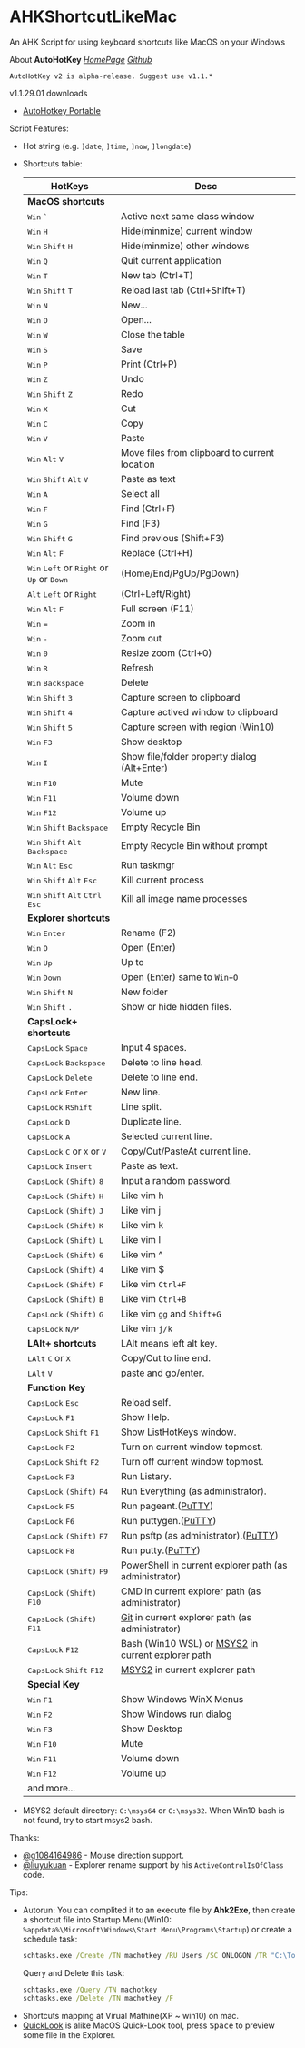 # AHKShortcutLikeMac
An AHK Script for using keyboard shortcuts like MacOS on your Windows


About **AutoHotKey** [_HomePage_](https://www.autohotkey.com/) [_Github_](https://github.com/Lexikos/AutoHotkey_L/)
```
AutoHotKey v2 is alpha-release. Suggest use v1.1.*
```
v1.1.29.01 downloads
* [AutoHotkey Portable](https://www.autohotkey.com/download/1.1/AutoHotkey_1.1.29.01.zip)

Script Features:
* Hot string (e.g. `]date`, `]time`, `]now`, `]longdate`)
* Shortcuts table:

	| HotKeys                 | Desc                                                                          |
	| ---                     | ---                                                                           |
	| __MacOS shortcuts__     |                                                                               |
	| <kbd>Win</kbd> <kbd>`</kbd>                 | Active next same class window                                                 |
	| <kbd>Win</kbd> <kbd>H</kbd>                 | Hide(minmize) current window                                                  |
	| <kbd>Win</kbd> <kbd>Shift</kbd> <kbd>H</kbd>           | Hide(minmize) other windows                                                   |
	| <kbd>Win</kbd> <kbd>Q</kbd>                 | Quit current application                                                      |
	| <kbd>Win</kbd> <kbd>T</kbd>                 | New tab (Ctrl+T)                                                              |
	| <kbd>Win</kbd> <kbd>Shift</kbd> <kbd>T</kbd>           | Reload last tab (Ctrl+Shift+T)                                                |
	| <kbd>Win</kbd> <kbd>N</kbd>                 | New...                                                                        |
	| <kbd>Win</kbd> <kbd>O</kbd>                 | Open...                                                                       |
	| <kbd>Win</kbd> <kbd>W</kbd>                 | Close the table                                                               |
	| <kbd>Win</kbd> <kbd>S</kbd>                 | Save                                                                          |
	| <kbd>Win</kbd> <kbd>P</kbd>                 | Print (Ctrl+P)                                                                |
	| <kbd>Win</kbd> <kbd>Z</kbd>                 | Undo                                                                          |
	| <kbd>Win</kbd> <kbd>Shift</kbd> <kbd>Z</kbd>           | Redo                                                                          |
	| <kbd>Win</kbd> <kbd>X</kbd>                 | Cut                                                                           |
	| <kbd>Win</kbd> <kbd>C</kbd>                 | Copy                                                                          |
	| <kbd>Win</kbd> <kbd>V</kbd>                 | Paste                                                                         |
	| <kbd>Win</kbd> <kbd>Alt</kbd> <kbd>V</kbd>                 | Move files from clipboard to current location                                                                       |
	| <kbd>Win</kbd> <kbd>Shift</kbd> <kbd>Alt</kbd> <kbd>V</kbd>       | Paste as text                                                                 |
	| <kbd>Win</kbd> <kbd>A</kbd>                 | Select all                                                                    |
	| <kbd>Win</kbd> <kbd>F</kbd>                 | Find (Ctrl+F)                                                                 |
	| <kbd>Win</kbd> <kbd>G</kbd>                 | Find (F3)                                                                     |
	| <kbd>Win</kbd> <kbd>Shift</kbd> <kbd>G</kbd>           | Find previous (Shift+F3)                                                      |
	| <kbd>Win</kbd> <kbd>Alt</kbd> <kbd>F</kbd>             | Replace (Ctrl+H)                                                              |
	| <kbd>Win</kbd> <kbd>Left</kbd> or <kbd>Right</kbd> or <kbd>Up</kbd> or <kbd>Down</kbd>| (Home/End/PgUp/PgDown)                                                        |
	| <kbd>Alt</kbd> <kbd>Left</kbd> or <kbd>Right</kbd>        | (Ctrl+Left/Right)                                                             |
	| <kbd>Win</kbd> <kbd>Alt</kbd> <kbd>F</kbd>             | Full screen (F11)                                                             |
	| <kbd>Win</kbd> <kbd>=</kbd>                 | Zoom in                                                                       |
	| <kbd>Win</kbd> <kbd>-</kbd>                 | Zoom out                                                                      |
	| <kbd>Win</kbd> <kbd>0</kbd>                 | Resize zoom (Ctrl+0)                                                          |
	| <kbd>Win</kbd> <kbd>R</kbd>                 | Refresh                                                                       |
	| <kbd>Win</kbd> <kbd>Backspace</kbd>         | Delete                                                                        |
	| <kbd>Win</kbd> <kbd>Shift</kbd> <kbd>3</kbd>           | Capture screen to clipboard                                                   |
	| <kbd>Win</kbd> <kbd>Shift</kbd> <kbd>4</kbd>           | Capture actived window to clipboard                                           |
	| <kbd>Win</kbd> <kbd>Shift</kbd> <kbd>5</kbd>           | Capture screen with region (Win10)                                           |
	| <kbd>Win</kbd> <kbd>F3</kbd>                | Show desktop                                                                  |
	| <kbd>Win</kbd> <kbd>I</kbd>                 | Show file/folder property dialog (Alt+Enter)                                  |
	| <kbd>Win</kbd> <kbd>F10</kbd>               | Mute                                                                          |
	| <kbd>Win</kbd> <kbd>F11</kbd>               | Volume down                                                                   |
	| <kbd>Win</kbd> <kbd>F12</kbd>               | Volume up                                                                     |
	| <kbd>Win</kbd> <kbd>Shift</kbd> <kbd>Backspace</kbd>   | Empty Recycle Bin                                                             |
	| <kbd>Win</kbd> <kbd>Shift</kbd> <kbd>Alt</kbd> <kbd>Backspace</kbd>| Empty Recycle Bin without prompt                                             |
	| <kbd>Win</kbd> <kbd>Alt</kbd> <kbd>Esc</kbd>| Run taskmgr                                             |
	| <kbd>Win</kbd> <kbd>Shift</kbd> <kbd>Alt</kbd> <kbd>Esc</kbd>| Kill current process                                             |
	| <kbd>Win</kbd> <kbd>Shift</kbd> <kbd>Alt</kbd> <kbd>Ctrl</kbd> <kbd>Esc</kbd>| Kill all image name processes                                             |
	| __Explorer shortcuts__  |                                                                               |
	| <kbd>Win</kbd> <kbd>Enter</kbd>             | Rename (F2)                                                                   |
	| <kbd>Win</kbd> <kbd>O</kbd>                 | Open (Enter)                                                                  |
	| <kbd>Win</kbd> <kbd>Up</kbd>                | Up to                                                                         |
	| <kbd>Win</kbd> <kbd>Down</kbd>              | Open (Enter) same to `Win+O`                                                  |
	| <kbd>Win</kbd> <kbd>Shift</kbd> <kbd>N</kbd> | New folder                                                  |                                              |
	| <kbd>Win</kbd> <kbd>Shift</kbd> <kbd>.</kbd> | Show or hide hidden files.                               |                                              |
	| __CapsLock+ shortcuts__ |                                                                               |
	| <kbd>CapsLock</kbd> <kbd>Space</kbd>        | Input 4 spaces.                                                               |
	| <kbd>CapsLock</kbd> <kbd>Backspace</kbd>    | Delete to line head.                                                          |
	| <kbd>CapsLock</kbd> <kbd>Delete</kbd>       | Delete to line end.                                                           |
	| <kbd>CapsLock</kbd> <kbd>Enter</kbd>        | New line.                                                                     |
	| <kbd>CapsLock</kbd> <kbd>RShift</kbd>        | Line split.                                                                     |
	| <kbd>CapsLock</kbd> <kbd>D</kbd>            | Duplicate line.                                                               |
	| <kbd>CapsLock</kbd> <kbd>A</kbd>            | Selected current line.                                                        |
	| <kbd>CapsLock</kbd> <kbd>C</kbd> or <kbd>X</kbd> or <kbd>V</kbd>        | Copy/Cut/PasteAt current line.                                                |
	| <kbd>CapsLock</kbd> <kbd>Insert</kbd>       | Paste as text.                                                                |
	| <kbd>CapsLock</kbd> <kbd>(Shift)</kbd> <kbd>8</kbd>       | Input a random password.                                                                |
	| <kbd>CapsLock</kbd> <kbd>(Shift)</kbd> <kbd>H</kbd>       | Like vim h                                                                |
	| <kbd>CapsLock</kbd> <kbd>(Shift)</kbd> <kbd>J</kbd>       | Like vim j                                                                |
	| <kbd>CapsLock</kbd> <kbd>(Shift)</kbd> <kbd>K</kbd>       | Like vim k                                                                |
	| <kbd>CapsLock</kbd> <kbd>(Shift)</kbd> <kbd>L</kbd>       | Like vim l                                                                |
	| <kbd>CapsLock</kbd> <kbd>(Shift)</kbd> <kbd>6</kbd>       | Like vim ^                                                                |
	| <kbd>CapsLock</kbd> <kbd>(Shift)</kbd> <kbd>4</kbd>       | Like vim $                                                                |
	| <kbd>CapsLock</kbd> <kbd>(Shift)</kbd> <kbd>F</kbd>       | Like vim `Ctrl+F`                                                                |
	| <kbd>CapsLock</kbd> <kbd>(Shift)</kbd> <kbd>B</kbd>       | Like vim `Ctrl+B`                                                                |
	| <kbd>CapsLock</kbd> <kbd>(Shift)</kbd> <kbd>G</kbd>       | Like vim `gg` and `Shift+G`                                                                |
	| <kbd>CapsLock</kbd> <kbd>N/P</kbd>       | Like vim `j/k`                                                                |
	| __LAlt+ shortcuts__     | LAlt means left alt key.                                                      |
	| <kbd>LAlt</kbd> <kbd>C</kbd> or <kbd>X</kbd>              | Copy/Cut to line end.                                                         |
	| <kbd>LAlt</kbd> <kbd>V</kbd>                | paste and go/enter.                                                           |
	| __Function Key__        |                                                                               |
	| <kbd>CapsLock</kbd> <kbd>Esc</kbd>           | Reload self.                                                      |
	| <kbd>CapsLock</kbd> <kbd>F1</kbd>           | Show Help.                                                      |
	| <kbd>CapsLock</kbd> <kbd>Shift</kbd> <kbd>F1</kbd>           | Show ListHotKeys window.                                                      |
	| <kbd>CapsLock</kbd> <kbd>F2</kbd>           | Turn on current window topmost.                                                        |
	| <kbd>CapsLock</kbd> <kbd>Shift</kbd> <kbd>F2</kbd>           | Turn off current window topmost.                                                        |
	| <kbd>CapsLock</kbd> <kbd>F3</kbd>           | Run Listary.                                                        |
	| <kbd>CapsLock</kbd> <kbd>(Shift)</kbd> <kbd>F4</kbd>           | Run Everything (as administrator).                                                        |
	| <kbd>CapsLock</kbd> <kbd>F5</kbd>           | Run pageant.([PuTTY][1])                                                        |
	| <kbd>CapsLock</kbd> <kbd>F6</kbd>           | Run puttygen.([PuTTY][1])                                                        |
	| <kbd>CapsLock</kbd> <kbd>(Shift)</kbd> <kbd>F7</kbd>           | Run psftp (as administrator).([PuTTY][1])                                                        |
	| <kbd>CapsLock</kbd> <kbd>F8</kbd>           | Run putty.([PuTTY][1])                                                       |
	| <kbd>CapsLock</kbd> <kbd>(Shift)</kbd> <kbd>F9</kbd>           | PowerShell in current explorer path (as administrator)                                           |
	| <kbd>CapsLock</kbd> <kbd>(Shift)</kbd> <kbd>F10</kbd>          | CMD in current explorer path (as administrator)                                                 |
	| <kbd>CapsLock</kbd> <kbd>(Shift)</kbd> <kbd>F11</kbd>          | [Git][2] in current explorer path (as administrator)           |
	| <kbd>CapsLock</kbd> <kbd>F12</kbd>          | Bash (Win10 WSL) or [MSYS2][3] in current explorer path                                     |
	| <kbd>CapsLock</kbd> <kbd>Shift</kbd> <kbd>F12</kbd>          | [MSYS2][3] in current explorer path                                     |
	| __Special Key__         |                                                                               |
	| <kbd>Win</kbd> <kbd>F1</kbd>                | Show Windows WinX Menus                                                       |
	| <kbd>Win</kbd> <kbd>F2</kbd>                | Show Windows run dialog                                                       |
	| <kbd>Win</kbd> <kbd>F3</kbd>                | Show Desktop                                                       |
	| <kbd>Win</kbd> <kbd>F10</kbd>                | Mute                                                       |
	| <kbd>Win</kbd> <kbd>F11</kbd>                | Volume down                                                      |
	| <kbd>Win</kbd> <kbd>F12</kbd>                | Volume up                                                       |
	| and more...             |                                                                               |

[1]: https://www.chiark.greenend.org.uk/~sgtatham/putty/
[2]: http://www.git-scm.com/download/win
[3]: http://www.msys2.org/

* MSYS2 default directory: `C:\msys64` or `C:\msys32`. When Win10 bash is not found, try to start msys2 bash.


Thanks: 
* [@g1084164986](https://github.com/g1084164986) - Mouse direction support.
* [@liuyukuan](http://blog.csdn.net/liuyukuan/article/details/53885184) - Explorer rename support by his `ActiveControlIsOfClass` code.


Tips:
* Autorun: You can complited it to an execute file by **Ahk2Exe**, then create a shortcut file into Startup Menu(Win10: `%appdata%\Microsoft\Windows\Start Menu\Programs\Startup`)
  or create a schedule task:
  ```cmd
  schtasks.exe /Create /TN machotkey /RU Users /SC ONLOGON /TR "C:\Tools\machotkey\machotkey.exe"
  ```
  Query and Delete this task:
  ```cmd
  schtasks.exe /Query /TN machotkey
  schtasks.exe /Delete /TN machotkey /F
  ```
* Shortcuts mapping at Virual Mathine(XP ~ win10) on mac.
* [QuickLook](https://github.com/xupefei/QuickLook) is alike MacOS Quick-Look tool, press <kbd>Space</kbd> to preview some file in the Explorer.
